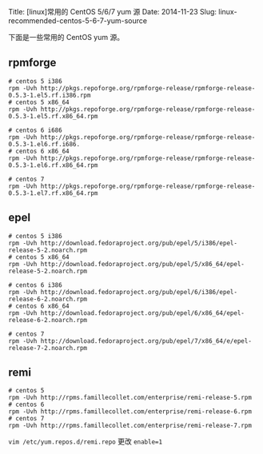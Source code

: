 Title: [linux]常用的 CentOS 5/6/7 yum 源
Date: 2014-11-23
Slug: linux-recommended-centos-5-6-7-yum-source

下面是一些常用的 CentOS yum 源。

## rpmforge

    # centos 5 i386
    rpm -Uvh http://pkgs.repoforge.org/rpmforge-release/rpmforge-release-0.5.3-1.el5.rf.i386.rpm
    # centos 5 x86_64
    rpm -Uvh http://pkgs.repoforge.org/rpmforge-release/rpmforge-release-0.5.3-1.el5.rf.x86_64.rpm
    
    # centos 6 i686
    rpm -Uvh http://pkgs.repoforge.org/rpmforge-release/rpmforge-release-0.5.3-1.el6.rf.i686.
    # centos 6 x86_64
    rpm -Uvh http://pkgs.repoforge.org/rpmforge-release/rpmforge-release-0.5.3-1.el6.rf.x86_64.rpm
    
    # centos 7
    rpm -Uvh http://pkgs.repoforge.org/rpmforge-release/rpmforge-release-0.5.3-1.el7.rf.x86_64.rpm

## epel

    # centos 5 i386
    rpm -Uvh http://download.fedoraproject.org/pub/epel/5/i386/epel-release-5-2.noarch.rpm
    # centos 5 x86_64
    rpm -Uvh http://download.fedoraproject.org/pub/epel/5/x86_64/epel-release-5-2.noarch.rpm
    
    # centos 6 i386
    rpm -Uvh http://download.fedoraproject.org/pub/epel/6/i386/epel-release-6-2.noarch.rpm
    # centos 6 x86_64
    rpm -Uvh http://download.fedoraproject.org/pub/epel/6/x86_64/epel-release-6-2.noarch.rpm
    
    # centos 7
    rpm -Uvh http://download.fedoraproject.org/pub/epel/7/x86_64/e/epel-release-7-2.noarch.rpm

## remi

    # centos 5
    rpm -Uvh http://rpms.famillecollet.com/enterprise/remi-release-5.rpm
    # centos 6
    rpm -Uvh http://rpms.famillecollet.com/enterprise/remi-release-6.rpm
    # centos 7
    rpm -Uvh http://rpms.famillecollet.com/enterprise/remi-release-7.rpm
`vim /etc/yum.repos.d/remi.repo` 更改 `enable=1`